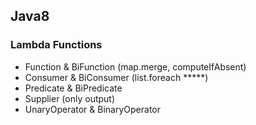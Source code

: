 ## Java8
### Lambda Functions
- Function & BiFunction (map.merge, computeIfAbsent)
- Consumer & BiConsumer (list.foreach *****)
- Predicate & BiPredicate
- Supplier (only output)
- UnaryOperator & BinaryOperator